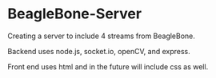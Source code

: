 # BeagleBone-Server
Creating a server to include 4 streams from BeagleBone.

Backend uses node.js, socket.io, openCV, and express.

Front end uses html and in the future will include css as well.
